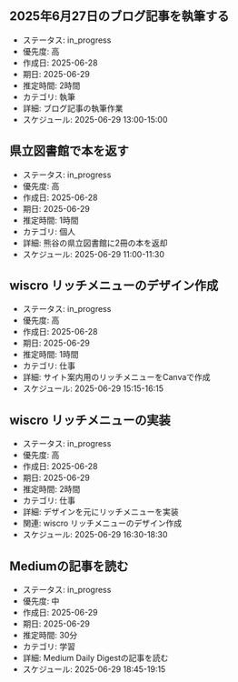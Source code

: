 ## 2025年6月27日のブログ記事を執筆する
- ステータス: in_progress
- 優先度: 高
- 作成日: 2025-06-28
- 期日: 2025-06-29
- 推定時間: 2時間
- カテゴリ: 執筆
- 詳細: ブログ記事の執筆作業
- スケジュール: 2025-06-29 13:00-15:00

## 県立図書館で本を返す
- ステータス: in_progress
- 優先度: 高
- 作成日: 2025-06-28
- 期日: 2025-06-29
- 推定時間: 1時間
- カテゴリ: 個人
- 詳細: 熊谷の県立図書館に2冊の本を返却
- スケジュール: 2025-06-29 11:00-11:30

## wiscro リッチメニューのデザイン作成
- ステータス: in_progress
- 優先度: 高
- 作成日: 2025-06-28
- 期日: 2025-06-29
- 推定時間: 1時間
- カテゴリ: 仕事
- 詳細: サイト案内用のリッチメニューをCanvaで作成
- スケジュール: 2025-06-29 15:15-16:15

## wiscro リッチメニューの実装
- ステータス: in_progress
- 優先度: 高
- 作成日: 2025-06-28
- 期日: 2025-06-29
- 推定時間: 2時間
- カテゴリ: 仕事
- 詳細: デザインを元にリッチメニューを実装
- 関連: wiscro リッチメニューのデザイン作成
- スケジュール: 2025-06-29 16:30-18:30

## Mediumの記事を読む
- ステータス: in_progress
- 優先度: 中
- 作成日: 2025-06-29
- 期日: 2025-06-29
- 推定時間: 30分
- カテゴリ: 学習
- 詳細: Medium Daily Digestの記事を読む
- スケジュール: 2025-06-29 18:45-19:15
